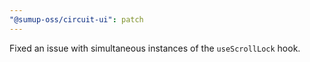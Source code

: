 ```yaml
---
"@sumup-oss/circuit-ui": patch
---
```


Fixed an issue with simultaneous instances of the `useScrollLock` hook.
